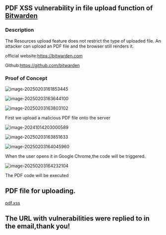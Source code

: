 ## PDF XSS vulnerability in file upload function of  [Bitwarden](https://github.com/bitwarden)

### Description

The Resources upload feature does not restrict the type of uploaded file. An attacker can upload an PDF file and the browser still renders it.

official website:https://bitwarden.com

Github:https://github.com/bitwarden

### Proof of Concept

![image-20250203161853445](https://xu17-1326239041.cos.ap-guangzhou.myqcloud.com/xu17/202502031618650.png)

![image-20250203163644100](https://xu17-1326239041.cos.ap-guangzhou.myqcloud.com/xu17/202502031636287.png)

![image-20250203163803102](https://xu17-1326239041.cos.ap-guangzhou.myqcloud.com/xu17/202502031638296.png)



First we upload a malicious PDF file onto the server

![image-20241014203000589](C:\Users\XU\AppData\Roaming\Typora\typora-user-images\image-20241014203000589.png)



![image-20250203163851633](https://xu17-1326239041.cos.ap-guangzhou.myqcloud.com/xu17/202502031638772.png)

![image-20250203164045960](https://xu17-1326239041.cos.ap-guangzhou.myqcloud.com/xu17/202502031640155.png)

When the user opens it in Google Chrome,the code will be triggered.

![image-20250203164232104](https://xu17-1326239041.cos.ap-guangzhou.myqcloud.com/xu17/202502031642255.png)

The PDF code will be executed

## PDF file for uploading.

[pdf.xss](https://github.com/YZS17/CVE/pdf.xss)



## The URL with vulnerabilities were replied to in the email,thank you!